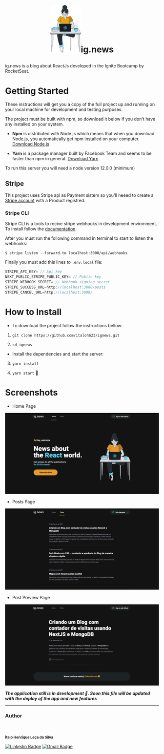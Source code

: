 <h1 align="center">

<img src="https://raw.githubusercontent.com/italoh623/ignews/main/public/images/avatar.svg" alt="rocketshoes" width="100px"/>ig.news

</h1>

ig.news is a blog about ReactJs developed in the Ignite Bootcamp by RocketSeat.


# Getting Started 

These instructions will get you a copy of the full project up and running on your local machine for development and testing purposes.

The project must be built with npm, so download it below if you don't have any installed on your system.

* **Npm** is distributed with Node.js which means that when you download Node.js, you automatically get npm installed on your computer. [Download Node.js](https://nodejs.org/en/download/)

* **Yarn** is a package manager built by Facebook Team and seems to be faster than npm in general. [Download Yarn](https://yarnpkg.com/en/docs/install)


To run this server you will need a node version 12.0.0 (minimum) 

## Stripe

This project uses Stripe api as Payment sistem so you'll neeed to create a [Stripe account](https://stripe.com/br) with a Product registred.

### Stripe CLI

Stripe CLI is a tools to recive stripe webhooks in 
development environment. To install follow the [documentation](https://stripe.com/docs/stripe-cli).


After you must run the following command in terminal to start to listen the webhooks:

```
$ stripe listen --forward-to localhost:3000/api/webhooks
```

Finally you must add this lines to `.env.local` file:

```js
STRIPE_API_KEY= // Api key
NEXT_PUBLIC_STRIPE_PUBLIC_KEY= // Public key
STRIPE_WEBHOOK_SECRET= // Webhook signing secret
STRIPE_SUCCESS_URL=http://localhost:3000/posts
STRIPE_CANCEL_URL=http://localhost:3000/
```


# How to Install

* To download the project follow the instructions bellow:


1. `git clone https://github.com/italoh623/ignews.git`

2. `cd ignews`

* Install the dependencies and start the server:

3. `yarn install`

4. `yarn start` 🥳

# Screenshots 

* Home Page

![](https://raw.githubusercontent.com/italoh623/ignews/main/screenshots/home.png)

* Posts Page

![](https://raw.githubusercontent.com/italoh623/ignews/main/screenshots/posts.png)

* Post Preview Page

![](https://raw.githubusercontent.com/italoh623/ignews/main/screenshots/preview.png)

***The application still is in development 🚧. Soon this file will be updated with the deploy of the app and new features***

---
### Author



<img style="border-radius: 50%;" src="https://github.com/italoh623.png" width="80px;" alt="" />


<sub><b>Ítalo Henrique Leça da Silva</b></sub>

[![Linkedin Badge](https://img.shields.io/badge/-@italo-blue?style=flat-square&logo=Linkedin&logoColor=white&link=https://www.linkedin.com/in/gitirana/)](https://www.linkedin.com/in/italo-leca/) [![Gmail Badge](https://img.shields.io/badge/-italohenrique014@gmail.com-c14438?style=flat-square&logo=Gmail&logoColor=white&link=mailto:italohenrique014@gmail.com)](mailto:italohenrique014@gmail.com)
